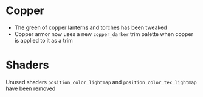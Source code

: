 # Copper
- The green of copper lanterns and torches has been tweaked
- Copper armor now uses a new `copper_darker` trim palette when copper is applied to it as a trim

# Shaders
Unused shaders `position_color_lightmap` and `position_color_tex_lightmap` have been removed
